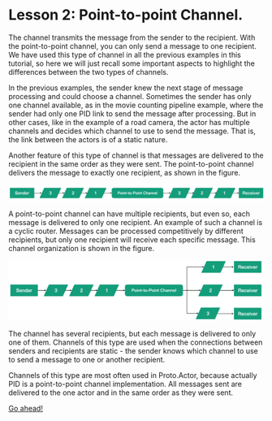 # Lesson 2: Point-to-point Channel.

The channel transmits the message from the sender to the recipient. With the point-to-point channel, you can only send a message to one recipient. We have used this type of channel in all the previous examples in this tutorial, so here we will just recall some important aspects to highlight the differences between the two types of channels.

In the previous examples, the sender knew the next stage of message processing and could choose a channel. Sometimes the sender has only one channel available, as in the movie counting pipeline example, where the sender had only one PID link to send the message after processing. But in other cases, like in the example of a road camera, the actor has multiple channels and decides which channel to use to send the message. That is, the link between the actors is of a static nature.

Another feature of this type of channel is that messages are delivered to the recipient in the same order as they were sent. The point-to-point channel delivers the message to exactly one recipient, as shown in the figure.

![](images/6_2_1.png)

A point-to-point channel can have multiple recipients, but even so, each message is delivered to only one recipient. An example of such a channel is a cyclic router. Messages can be processed competitively by different recipients, but only one recipient will receive each specific message. This channel organization is shown in the figure.

![](images/6_2_2.png)

The channel has several recipients, but each message is delivered to only one of them. Channels of this type are used when the connections between senders and recipients are static - the sender knows which channel to use to send a message to one or another recipient.

Channels of this type are most often used in Proto.Actor, because actually PID is a point-to-point channel implementation. All messages sent are delivered to the one actor and in the same order as they were sent.

[Go ahead!](../lesson-3)

